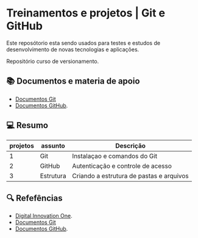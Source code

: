 # Treinamentos e projetos | Git e GitHub

Este reposótorio esta sendo usados para testes e estudos de desenvolvimento de novas tecnologias e aplicações.

Repositório curso de versionamento.
## 📚 Documentos  e materia de apoio
- [Documentos Git](https://git-scm.com/docs)
- [Documentos GitHub](https://docs.github.com). 


## 💻 Resumo

|projetos| assunto| Descrição |
| --- | --- |---|
|1| Git | Instalaçao e comandos do Git |
|2| GitHub | Autenticação e controle de acesso|
|3| Estrutura| Criando a estrutura de pastas e arquivos|



## 🔍 Refefências
- [Digital Innovation One](https://www.dio.me).
- [Documentos Git](https://git-scm.com/docs)
- [Documentos GitHub](https://docs.github.com).